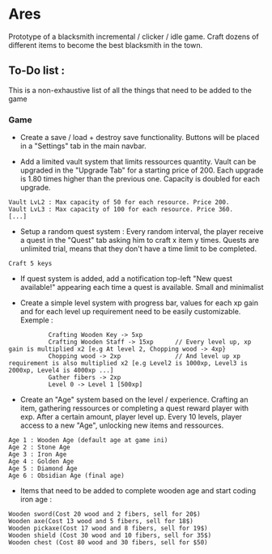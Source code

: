 
           
# Ares

Prototype of a blacksmith incremental / clicker / idle game. Craft dozens of different items to become the best blacksmith in the town.

## To-Do list :

This is a non-exhaustive list of all the things that need to be added to the game

### Game

- Create a save / load + destroy save functionality. Buttons will be placed in a "Settings" tab in the main navbar.

- Add a limited vault system that limits ressources quantity. Vault can be upgraded in the "Upgrade Tab" for a starting price of 200. Each upgrade is 1.80 times higher than the previous one.
Capacity is doubled for each upgrade.

```Vault LvL1 (default) : Max capacity of 25 for each resource. 
Vault LvL2 : Max capacity of 50 for each resource. Price 200.
Vault LvL3 : Max capacity of 100 for each resource. Price 360.
[...]
```

- Setup a random quest system : Every random interval, the player receive a quest in the "Quest" tab asking him to craft x item y times.
Quests are unlimited trial, means that they don't have a time limit to be completed.

```
Craft 5 keys
```
- If quest system is added, add a notification top-left "New quest available!" appearing each time a quest is available. Small and minimalist

- Create a simple level system with progress bar, values for each xp gain  and for each level up requirement need to be easily customizable. Exemple :
```
           Crafting Wooden Key -> 5xp
           Crafting Wooden Staff -> 15xp      // Every level up, xp gain is multiplied x2 [e.g At level 2, Chopping wood -> 4xp}
           Chopping wood -> 2xp               // And level up xp requirement is also multiplied x2 [e.g Level2 is 1000xp, Level3 is 2000xp, Level4 is 4000xp ...]
           Gather fibers -> 2xp
           Level 0 -> Level 1 [500xp]
```

- Create an "Age" system based on  the level / experience. Crafting an item, gathering ressources or completing a quest reward player with exp. 
After a certain amount, player level up. Every 10 levels, player access to a new "Age", unlocking new items and ressources.


```
Age 1 : Wooden Age (default age at game ini)
Age 2 : Stone Age 
Age 3 : Iron Age 
Age 4 : Golden Age
Age 5 : Diamond Age
Age 6 : Obsidian Age (final age)
```
- Items that need to be added to complete wooden age and start coding iron age :
```
Wooden sword(Cost 20 wood and 2 fibers, sell for 20$) 
Wooden axe(Cost 13 wood and 5 fibers, sell for 18$)
Wooden pickaxe(Cost 17 wood and 8 fibers, sell for 19$)
Wooden shield (Cost 30 wood and 10 fibers, sell for 35$)
Wooden chest (Cost 80 wood and 30 fibers, sell for $50)
```



